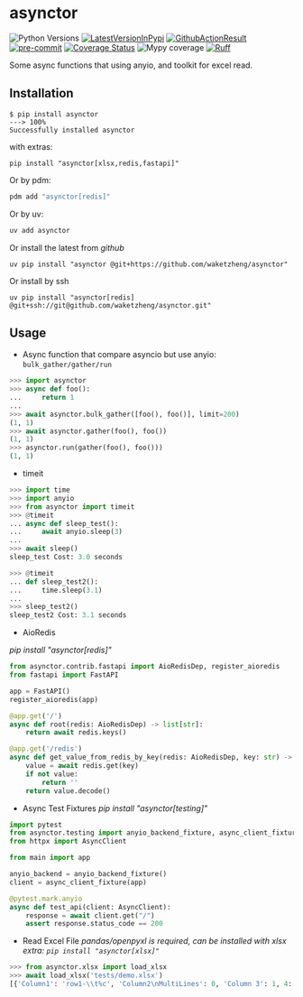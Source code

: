 # asynctor
![Python Versions](https://img.shields.io/pypi/pyversions/asynctor)
[![LatestVersionInPypi](https://img.shields.io/pypi/v/asynctor.svg?style=flat)](https://pypi.python.org/pypi/asynctor)
[![GithubActionResult](https://github.com/waketzheng/asynctor/workflows/ci/badge.svg)](https://github.com/waketzheng/asynctor/actions?query=workflow:ci)
[![pre-commit](https://img.shields.io/badge/pre--commit-enabled-brightgreen?logo=pre-commit)](https://github.com/pre-commit/pre-commit)
[![Coverage Status](https://coveralls.io/repos/github/waketzheng/asynctor/badge.svg?branch=main)](https://coveralls.io/github/waketzheng/asynctor?branch=main)
![Mypy coverage](https://img.shields.io/badge/mypy-100%25-green.svg)
[![Ruff](https://img.shields.io/endpoint?url=https://raw.githubusercontent.com/astral-sh/ruff/main/assets/badge/v2.json)](https://github.com/astral-sh/ruff)

Some async functions that using anyio, and toolkit for excel read.

## Installation

<div class="termy">

```console
$ pip install asynctor
---> 100%
Successfully installed asynctor
```
with extras:
```shell
pip install "asynctor[xlsx,redis,fastapi]"
```
Or by pdm:
```bash
pdm add "asynctor[redis]"
```
Or by uv:
```sh
uv add asynctor
```
Or install the latest from *github*
```
uv pip install "asynctor @git+https://github.com/waketzheng/asynctor"
```
Or install by ssh
```
uv pip install "asynctor[redis] @git+ssh://git@github.com/waketzheng/asynctor.git"
```

</div>

## Usage

- Async function that compare asyncio but use anyio: `bulk_gather/gather/run`
```py
>>> import asynctor
>>> async def foo():
...     return 1
...
>>> await asynctor.bulk_gather([foo(), foo()], limit=200)
(1, 1)
>>> await asynctor.gather(foo(), foo())
(1, 1)
>>> asynctor.run(gather(foo(), foo()))
(1, 1)
```
- timeit
```py
>>> import time
>>> import anyio
>>> from asynctor import timeit
>>> @timeit
... async def sleep_test():
...     await anyio.sleep(3)
...
>>> await sleep()
sleep_test Cost: 3.0 seconds

>>> @timeit
... def sleep_test2():
...     time.sleep(3.1)
...
>>> sleep_test2()
sleep_test2 Cost: 3.1 seconds
```
- AioRedis

*pip install "asynctor[redis]"*
```py
from asynctor.contrib.fastapi import AioRedisDep, register_aioredis
from fastapi import FastAPI

app = FastAPI()
register_aioredis(app)

@app.get('/')
async def root(redis: AioRedisDep) -> list[str]:
    return await redis.keys()

@app.get('/redis')
async def get_value_from_redis_by_key(redis: AioRedisDep, key: str) -> str:
    value = await redis.get(key)
    if not value:
        return ''
    return value.decode()
```
- Async Test Fixtures
*pip install "asynctor[testing]"*
```py
import pytest
from asynctor.testing import anyio_backend_fixture, async_client_fixture
from httpx import AsyncClient

from main import app

anyio_backend = anyio_backend_fixture()
client = async_client_fixture(app)

@pytest.mark.anyio
async def test_api(client: AsyncClient):
    response = await client.get("/")
    assert response.status_code == 200
```

- Read Excel File
*pandas/openpyxl is required, can be installed with xlsx extra: `pip install "asynctor[xlsx]"`*
```py
>>> from asynctor.xlsx import load_xlsx
>>> await load_xlsx('tests/demo.xlsx')
[{'Column1': 'row1-\\t%c', 'Column2\nMultiLines': 0, 'Column 3': 1, 4: ''}, {'Column1': 'r2c1\n00', 'Column2\nMultiLines': 'r2 c2', 'Column 3': 2, 4: ''}]
```
